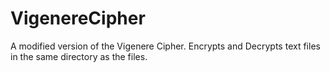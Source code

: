 # VigenereCipher
A modified version of the Vigenere Cipher.
Encrypts and Decrypts text files in the same directory as the files.
